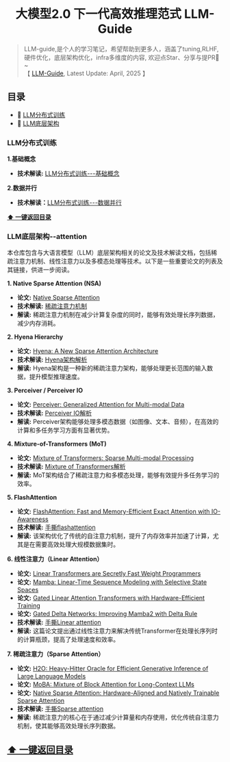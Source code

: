 <h1 align="center">大模型2.0 下一代高效推理范式 LLM-Guide</h1>

<p align="center"> </p>


> LLM-guide,是个人的学习笔记，希望帮助到更多人，涵盖了tuning,RLHF,硬件优化，底层架构优化，infra多维度的内容, 欢迎点Star、分享与提PR🌟~<br>【 <a href="https://github.com/miracle-techlink/LLM-Guide">LLM-Guide</a>, Latest Update: April, 2025 】

## 目录
- 🐼 [LLM分布式训练](#LLM分布式训练)
- 🚀 [LLM底层架构](#LLM底层架构)


### LLM分布式训练
**1.基础概念**
- **技术解读:** [LLM分布式训练---基础概念](https://miracle-techlink.github.io/posts/9aac52d9.html)

**2.数据并行**
- **技术解读：**[LLM分布式训练---数据并行](https://miracle-techlink.github.io/posts/3a50363.html)


 **[⬆ 一键返回目录](#目录)**

### LLM底层架构--attention

本仓库包含与大语言模型（LLM）底层架构相关的论文及技术解读文档，包括稀疏注意力机制、线性注意力以及多模态处理等技术。以下是一些重要论文的列表及其链接，供进一步阅读。

**1. Native Sparse Attention (NSA)**
- **论文:** [Native Sparse Attention](https://arxiv.org/abs/2206.09768)
- **技术解读:** [稀疏注意力机制]()
- **解读:** 稀疏注意力机制在减少计算复杂度的同时，能够有效处理长序列数据，减少内存消耗。

**2. Hyena Hierarchy**
- **论文:** [Hyena: A New Sparse Attention Architecture](https://arxiv.org/abs/2206.09645)
- **技术解读:** [Hyena架构解析]()
- **解读:** Hyena架构是一种新的稀疏注意力架构，能够处理更长范围的输入数据，提升模型推理速度。

**3. Perceiver / Perceiver IO**
- **论文:** [Perceiver: Generalized Attention for Multi-modal Data](https://arxiv.org/abs/2103.03206)
- **技术解读:** [Perceiver IO解析]()
- **解读:** Perceiver架构能够处理多模态数据（如图像、文本、音频），在高效的计算和多任务学习方面有显著优势。

**4. Mixture-of-Transformers (MoT)**
- **论文:** [Mixture of Transformers: Sparse Multi-modal Processing](https://arxiv.org/abs/2103.10332)
- **技术解读:** [Mixture of Transformers解析]()
- **解读:** MoT架构结合了稀疏注意力和多模态处理，能够有效提升多任务学习的效率。

**5. FlashAttention**
- **论文:** [FlashAttention: Fast and Memory-Efficient Exact Attention with IO-Awareness](https://arxiv.org/abs/2205.10614)
- **技术解读:** [手撕flashattention]()
- **解读:** 该架构优化了传统的自注意力机制，提升了内存效率并加速了计算，尤其是在需要高效处理大规模数据集时。

**6. 线性注意力（Linear Attention）**
- **论文:** [Linear Transformers are Secretly Fast Weight Programmers](https://arxiv.org/abs/2006.04768)
- **论文:** [Mamba: Linear-Time Sequence Modeling with Selective State Spaces](https://arxiv.org/abs/2206.07152)
- **论文:** [Gated Linear Attention Transformers with Hardware-Efficient Training](https://arxiv.org/abs/2209.01377)
- **论文:** [Gated Delta Networks: Improving Mamba2 with Delta Rule](https://arxiv.org/abs/2209.08535)
- **技术解读:** [手撕Linear attention]()
- **解读:** 这篇论文提出通过线性注意力来解决传统Transformer在处理长序列时的计算瓶颈，提高了处理速度和效率。

**7. 稀疏注意力（Sparse Attention）**
- **论文:** [H2O: Heavy-Hitter Oracle for Efficient Generative Inference of Large Language Models](https://arxiv.org/abs/2207.05308)
- **论文:** [MoBA: Mixture of Block Attention for Long-Context LLMs](https://arxiv.org/abs/2207.07744)
- **论文:** [Native Sparse Attention: Hardware-Aligned and Natively Trainable Sparse Attention](https://arxiv.org/abs/2209.10899)
- **技术解读:** [手撕Sparse attention]()
- **解读:** 稀疏注意力的核心在于通过减少计算量和内存使用，优化传统自注意力机制，使其能够高效处理长序列数据。
  
**[⬆ 一键返回目录](#目录)**
---
